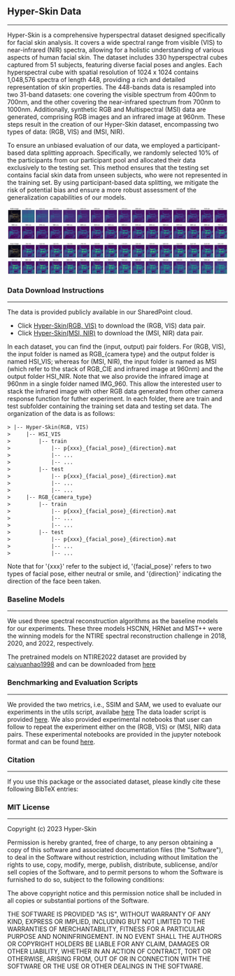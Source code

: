## Hyper-Skin Data
----

Hyper-Skin is a comprehensive hyperspectral dataset designed specifically for facial skin analysis. It covers a wide spectral range from visible (VIS) to near-infrared (NIR) spectra, allowing for a holistic understanding of various aspects of human facial skin. The dataset includes 330 hyperspectral cubes captured from 51 subjects, featuring diverse facial poses and angles. Each hyperspectral cube with spatial resolution of 1024 x 1024 contains 1,048,576 spectra of length 448, providing a rich and detailed representation of skin properties.  The 448-bands data is resampled into two 31-band datasets: one covering the visible spectrum from 400nm to 700nm, and the other covering the near-infrared spectrum from 700nm to 1000nm. Additionally, synthetic RGB and Multispectral (MSI) data are generated, comprising RGB images and an infrared image at 960nm. These steps result in the creation of our Hyper-Skin dataset, encompassing two types of data: (RGB, VIS) and (MSI, NIR). 

To ensure an unbiased evaluation of our data, we employed a participant-based data splitting approach. Specifically, we randomly selected 10% of the participants from our participant pool and allocated their data exclusively to the testing set. This method ensures that the testing set contains facial skin data from unseen subjects, who were not represented in the training set. By using participant-based data splitting, we mitigate the risk of potential bias and ensure a more robust assessment of the generalization capabilities of our models. 

![img](figure/sampledata.png)


### Data Download Instructions
----
The data is provided publicly available in our SharedPoint cloud. 
- Click [Hyper-Skin(RGB, VIS)](https://utoronto.sharepoint.com/:f:/r/sites/fase-hyper-skin/Shared%20Documents/Hyper-Skin(MSI,%20NIR)?csf=1&web=1&e=yoDSDm) to download the (RGB, VIS) data pair.
- Click [Hyper-Skin(MSI, NIR)](https://utoronto.sharepoint.com/:f:/r/sites/fase-hyper-skin/Shared%20Documents/Hyper-Skin(MSI,%20NIR)?csf=1&web=1&e=BGlo2x) to download the (MSI, NIR) data pair.

In each dataset, you can find the (input, output) pair folders. For (RGB, VIS), the input folder is named as RGB_{camera type} and the output folder is named HSI_VIS; whereas for (MSI, NIR), the input folder is named as MSI (which refer to the stack of RGB_CIE and infrared image at 960nm) and the output folder HSI_NIR. Note that we also provide the infrared image at 960nm in a single folder named IMG_960. This allow the interested user to stack the infrared image with other RGB data generated from other camera response function for futher experiment. 
In each folder, there are train and test subfolder containing the training set data and testing set data. The organization of the data is as follows:
```
> |-- Hyper-Skin(RGB, VIS) 
>     |-- HSI_VIS
>         |-- train
>             |-- p{xxx}_{facial_pose}_{direction}.mat
>             |-- ...
>             |-- ...
>         |-- test
>             |-- p{xxx}_{facial_pose}_{direction}.mat
>             |-- ...
>             |-- ...
>     |-- RGB_{camera_type}
>         |-- train
>             |-- p{xxx}_{facial_pose}_{direction}.mat
>             |-- ...
>             |-- ...
>         |-- test
>             |-- p{xxx}_{facial_pose}_{direction}.mat
>             |-- ...
>             |-- ...
```
Note that for '{xxx}' refer to the subject id, '{facial_pose}' refers to two types of facial pose, either neutral or smile, and '{direction}' indicating the direction of the face been taken.

### Baseline Models
----
We used three spectral reconstruction algorithms as the baseline models for our experiments. These three models HSCNN, HRNet and MST++ were the winning models for the NTIRE spectral reconstruction challenge in 2018, 2020, and 2022, respectively. 

The pretrained models on NTIRE2022 dataset are provided by [caiyuanhao1998](https://github.com/caiyuanhao1998) and can be downloaded from [here](https://github.com/caiyuanhao1998/MST-plus-plus)


### Benchmarking and Evaluation Scripts
----
We provided the two metrics, i.e., SSIM and SAM, we used to evaluate our experiments in the utils script, availabe [here](utils/metrics.py)
The data loader script is provided [here](hsiData). 
We also provided experimental notebooks that user can follow to repeat the experiment either on the (RGB, VIS) or (MSI, NIR) data pairs. 
These experimental notebooks are provided in the jupyter notebook format and can be found [here](experiments).


### Citation
----
If you use this package or the associated dataset, please kindly cite these following BibTeX entries:

### MIT License
----
Copyright (c) 2023 Hyper-Skin

Permission is hereby granted, free of charge, to any person obtaining a copy
of this software and associated documentation files (the "Software"), to deal
in the Software without restriction, including without limitation the rights
to use, copy, modify, merge, publish, distribute, sublicense, and/or sell
copies of the Software, and to permit persons to whom the Software is
furnished to do so, subject to the following conditions:

The above copyright notice and this permission notice shall be included in all
copies or substantial portions of the Software.

THE SOFTWARE IS PROVIDED "AS IS", WITHOUT WARRANTY OF ANY KIND, EXPRESS OR
IMPLIED, INCLUDING BUT NOT LIMITED TO THE WARRANTIES OF MERCHANTABILITY,
FITNESS FOR A PARTICULAR PURPOSE AND NONINFRINGEMENT. IN NO EVENT SHALL THE
AUTHORS OR COPYRIGHT HOLDERS BE LIABLE FOR ANY CLAIM, DAMAGES OR OTHER
LIABILITY, WHETHER IN AN ACTION OF CONTRACT, TORT OR OTHERWISE, ARISING FROM,
OUT OF OR IN CONNECTION WITH THE SOFTWARE OR THE USE OR OTHER DEALINGS IN THE
SOFTWARE.




